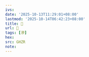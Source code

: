 ```yaml
---
ivs:
date: '2025-10-13T11:29:01+08:00'
lastmod: '2025-10-14T06:42:23+08:00'
title: 󰟳
url: 󰟳
tags: [滲]
hex: 
src: GHZR
note:
---
```

